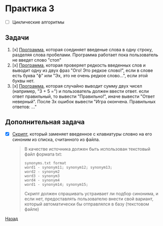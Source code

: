 # Практика 3
- [ ] Циклические алгоритмы

## Задачи
1. [x] [Программа](task1.py), которая соединяет введеные слова в одну строку, разделяя слова пробелами. Программа работает пока пользователь не введет слово "стоп"
2. [x] [Программа](task2.py), которая проверяет редкость введенных слов и выводит одну из двух фраз "Ого! Это редкое слово!", если в слове есть буква "ф" или "Эх, это не очень редкое слово...", если этой буквы нет.
3. [x] [Программа](task3.py), которая случайно выводит сумму двух чисел (например, "3 + 5 =") и пользователь должен ввести ответ. если ответ правильный, то вывести "Правильно!", иначе вывести "Ответ неверный". После 3х ошибок вывести "Игра окончена. Правильных ответов: ..."

## Дополнительная задача

- [x] [Скрипт](additional_task/synonyms_task.py), который заменяет введенное с клавиатуры словно на его синоним из списка, считанного из файла.

    > В качестве источника должен быть использован текстовый файл формата txt:
    > ```
    > synonyms.txt format
    > word1 - synonym11; synonym12; synonym13;
    > word2 - synonym2
    > word3 - synonym3
    > word4 - synonym4
    > word1 - synonym14; synonym15;
    > ```
    > Скрипт должен спрашивать устраивает ли подбор синонима, и если нет, предоставлять пользователю внести свой вариант, который автоматически бы отправлялся в базу (текстовом файле)

[Назад](..)